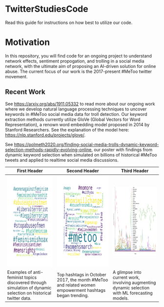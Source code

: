 # TwitterStudiesCode


Read this guide for instructions on how best to utilize our code.

# Motivation 

In this repository, you will find code for an ongoing project to understand network effects, 
sentiment propogation, and trolling in a social media network, with 
the ultimate aim of proposing an AI-driven solution for online abuse. 
The current focus of our work is the 2017-present #MeToo twitter movement. 



## Recent Work 
See https://arxiv.org/abs/1911.05332 to read more about our ongoing work where we develop
natural language processing techniques to uncover keywords in #MeToo social media 
data for troll detection. Our keyword extraction methods currently utilize GloVe (Global Vectors for 
Word Representation), a renown word embedding model proposed in 2014 by Stanford Researchers.
See the explanation of the model here: https://nlp.stanford.edu/projects/glove/.


See https://polmeth2020.org/finding-social-media-trolls-dynamic-keyword-selection-methods-rapidly-evolving-online, 
our poster with findings from dynamic keyword selection when simulated on billions of historical #MeToo tweets and applied to realtime 
social media discussions.

| First Header  | Second Header | Third Header |
| ------------- | ------------- | ------------ |
|  <img src="/twitter/troll_example.png" width="300" height="300">   |  <img src="/twitter/WH_Oct17.png" width="300" height="300">   |  <img src="/twitter/freq-analysis.png" width="350" height="225">  |
| Examples of anti-feminist topics discovered through simulation of dynamic selection on historical twitter data. | Top hashtags in October 2017, the month #MeToo and related women empowerment hashtags began trending. | A glimpse into current work, involving augmenting dynamic selection with ML forecasting models.  |




